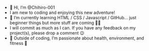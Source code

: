 - 👋 Hi, I’m @Chihiro-001
- I am new to coding and enjoying this new adventure! 
- 🌱 I’m currently learning HTML / CSS / Javascript / GitHub... just beginner things but more stuff are coming 💪🏼
- I will commit as much as I can. If you have any feedback on my project(s), please drop a comment 😉
- 👀 Outside of coding, I’m passionate about health, environment, and fitness 🌷

<!---
Chihiro-001/Chihiro-001 is a ✨ special ✨ repository because its `README.md` (this file) appears on your GitHub profile.
You can click the Preview link to take a look at your changes.
--->
